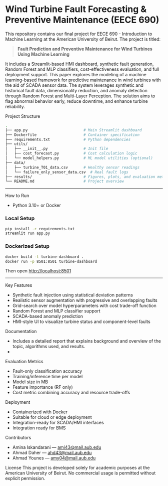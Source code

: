 # Wind Turbine Fault Forecasting & Preventive Maintenance (EECE 690)

This repository contains our final project for EECE 690 - Introduction to Machine Learning at the American University of Beirut. The project is titled:

> **Fault Prediction and Preventive Maintenance for Wind Turbines Using Machine Learning**

It includes a Streamlit-based HMI dashboard, synthetic fault generation, Random Forest and MLP classifiers, cost-effectiveness evaluation, and full deployment support.
This paper explores the modeling of a machine learning-based framework for predictive maintenance in wind turbines with the aid of SCADA sensor data. The system leverages synthetic and historical fault data, dimensionality reduction,
and anomaly detection through Random Forest and Multi-Layer Perception. The solution aims to flag abnormal behavior early, reduce downtime, and enhance turbine reliability.

Project Structure

```bash
.
├── app.py                         # Main Streamlit dashboard
├── Dockerfile                     # Container specification
├── requirements.txt               # Python dependencies
├── utils/
│   ├── __init__.py                # Init file
│   ├── cost_forecast.py           # Cost calculation logic
│   └── model_helpers.py           # ML model utilities (optional)
├── data/
│   ├── turbine_T01_data.csv       # Healthy sensor readings
│   └── failure_only_sensor_data.csv  # Real fault logs
├── results/                       # Figures, plots, and evaluation metrics
└── README.md                      # Project overview
```

---

How to Run

- Python 3.10+ or Docker

### Local Setup
```bash
pip install -r requirements.txt
streamlit run app.py
```

### Dockerized Setup
```bash
docker build -t turbine-dashboard .
docker run -p 8501:8501 turbine-dashboard
```
Then open [http://localhost:8501](http://localhost:8501)

---

Key Features
- Synthetic fault injection using statistical deviation patterns
- Realistic sensor augmentation with progressive and overlapping faults
- Grid-search over model hyperparameters with cost trade-off function
- Random Forest and MLP classifier support
- SCADA-based anomaly prediction
- HMI-style UI to visualize turbine status and component-level faults

Documentation
- Includes a detailed report that explains background and overview of the topic, algorithms used, and results.
- 
Evaluation Metrics
- Fault-only classification accuracy
- Training/inference time per model
- Model size in MB
- Feature importance (RF only)
- Cost metric combining accuracy and resource trade-offs

 Deployment
- Containerized with Docker
- Suitable for cloud or edge deployment
- Integration-ready for SCADA/HMI interfaces
- Integration ready for BMS

Contributors
- Amina Iskandarani — ami43@mail.aub.edu
- Ahmad Daher — ahd43@mail.aub.edu
- Ahmad Younes — amy04@mail.aub.edu

License
This project is developed solely for academic purposes at the American University of Beirut. No commercial usage is permitted without explicit permission.



